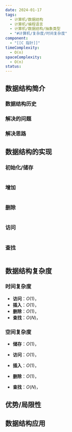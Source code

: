 ```yaml
---
date: 2024-01-17
tags:
  - 计算机/数据结构
  - 计算机/编程语言
  - 计算机/数据结构/抽象类型
  - "#计算机/复杂度/时间复杂度"
component:
  - "[[C 指针]]"
timeComplexity:
  - O(n)
spaceComplexity:
  - O(n)
status:
---
```

## 数据结构简介

### 数据结构历史

### 解决的问题

### 解决思路

## 数据结构的实现

### 初始化/储存

```

```

### 增加

```

```

### 删除

```

```

### 访问

```

```

### 查找

```

```

## 数据结构复杂度

### 时间复杂度

- **访问**：$O(1)$，
- **插入**：$O(1)$，
- **删除**：$O(1)$，
- **查找**：$O(N)$，
### 空间复杂度

- **储存**：$O(1)$，

- **访问**：$O(1)$，
- **插入**：$O(1)$，
- **删除**：$O(1)$，
- **查找**：$O(N)$，

## 优势/局限性

## 数据结构应用